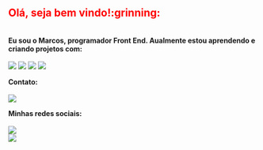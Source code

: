 <h2 style="color: red;"> Olá, seja bem vindo!:grinning:</h2>
  <br>
  <b>Eu sou o Marcos, programador Front End. Aualmente estou aprendendo e criando projetos com:</b>
  <br>
  <br>
  <img src= "https://img.shields.io/badge/HTML5-E34F26?style=for-the-badge&logo=html5&logoColor=white">
  <img src= "https://img.shields.io/badge/CSS3-1572B6?style=for-the-badge&logo=css3&logoColor=white">
  <img src= "https://img.shields.io/badge/JavaScript-F7DF1E?style=for-the-badge&logo=javascript&logoColor=black">
  <img src= "https://img.shields.io/badge/React-20232A?style=for-the-badge&logo=react&logoColor=61DAFB">
  
  
<b>Contato:</b>
<br>
<br>
<a href="mailto:marcosvtc7@outlook.com"> <img src= "https://img.shields.io/badge/Gmail-D14836?style=for-the-badge&logo=gmail&logoColor=white"></a>
<br>

  <b>Minhas redes sociais:</b>
  <br>
  <br>
  <a href="https://www.linkedin.com/in/marcos-chave-011557212/" target="_blank"> <img src="https://img.shields.io/badge/LinkedIn-0077B5?style=for-the-badge&logo=linkedin&logoColor=white" target="_blank"></a>
  <br>
<a href= "https://www.instagram.com/marcostchave/" target="_blank"> <img src="https://img.shields.io/badge/Instagram-E4405F?style=for-the-badge&logo=instagram&logoColor=white"/></a> 
